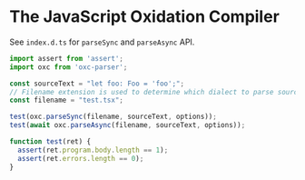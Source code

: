 # The JavaScript Oxidation Compiler

See `index.d.ts` for `parseSync` and `parseAsync` API.

```javascript
import assert from 'assert';
import oxc from 'oxc-parser';

const sourceText = "let foo: Foo = 'foo';";
// Filename extension is used to determine which dialect to parse source as.
const filename = "test.tsx";

test(oxc.parseSync(filename, sourceText, options));
test(await oxc.parseAsync(filename, sourceText, options));

function test(ret) {
  assert(ret.program.body.length == 1);
  assert(ret.errors.length == 0);
}
```

